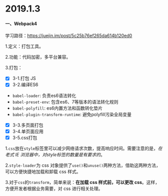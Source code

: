 # 2019.1.3

#### 一、Webpack4

学习路径：https://juejin.im/post/5c25b76ef265da614b120ed0

1.定义：打包工具。

2.功能：代码加密，多平台兼容。

3.打包：

- [x] 3-1.打包 JS
- [x] 3-2.编译ES6
- `babel-loader`: 负责es6语法转化
- `babel-preset-env`: 包含es6、7等版本的语法转化规则
- `babel-polyfill`: es6内置方法和函数转化垫片
- `babel-plugin-transform-runtime`: 避免polyfill污染全局变量
- [x] 3-3.多页面打包
- [x] 3-4.单页面应用
- [x] 3-5.css打包

1.`css`放在`style`标签里可以减少网络请求次数，提高响应时间。需要注意的是，*在老式 IE 浏览器中，对style标签的数量是有要求的*。

2.`style-loader`为 css 对象提供了`use()`和`unuse()`两种方法，借助这两种方法，可以方便快捷地加载和卸载 css 样式。

3.对于`css`的`transform`，简单来说：**在加载 css 样式前，可以更改 css**。这样，方便开发者根据业务需要，对 css 进行相关处理。